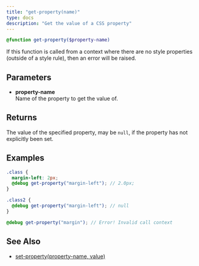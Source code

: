```yaml
---
title: "get-property(name)"
type: docs
description: "Get the value of a CSS property"
---
```

```scss
@function get-property($property-name)
```

If this function is called from a context where there are no style properties 
(outside of a style rule), then an error will be raised.

## Parameters
- **property-name**  
  Name of the property to get the value of.

## Returns
The value of the specified property, may be `null`, if the property has not 
explicitly been set.

## Examples
```scss
.class {
  margin-left: 2px;
  @debug get-property("margin-left"); // 2.0px;
}

.class2 {
  @debug get-property("margin-left"); // null
}

@debug get-property("margin"); // Error! Invalid call context
```

## See Also
- [set-property(property-name, value)](/menus/scss/functions/set-property)